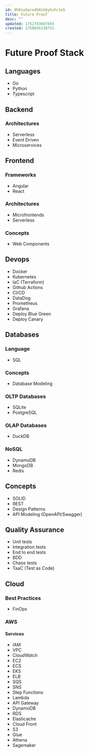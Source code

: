```yaml
---
id: 8h0sybqrodb8ikbykuhc1ob
title: Future Proof
desc: ""
updated: 1752783607693
created: 1750856338753
---
```


# Future Proof Stack

## Languages

- Go
- Python
- Typescript

## Backend

### Architectures

- Serverless
- Event Driven
- Microservices

## Frontend

### Frameworks

- Angular
- React

### Architectures

- Microfrontends
- Serverless

### Concepts

- Web Components

## Devops

- Docker
- Kubernetes
- IaC (Terraform)
- Github Actions
- CI/CD
- DataDog
- Prometheus
- Grafana
- Deploy Blue Green
- Deploy Canary

## Databases

### Language

- SQL

### Concepts

- Database Modeling

### OLTP Databases

- SQLite
- PostgreSQL

### OLAP Databases

- DuckDB

### NoSQL

- DynamoDB
- MongoDB
- Redis

## Concepts

- SOLID
- REST
- Design Patterns
- API Modeling (OpenAPI/Swagger)

## Quality Assurance

- Unit tests
- Integration tests
- End to end tests
- BDD
- Chaos tests
- TaaC (Test as Code)

## Cloud

### Best Practices

- FinOps

### AWS

#### Services

- IAM
- VPC
- CloudWatch
- EC2
- ECS
- EKS
- ELB
- SQS
- SNS
- Step Functions
- Lambda
- API Gateway
- DynamoDB
- RDS
- Elasticache
- Cloud Front
- S3
- Glue
- Athena
- Sagemaker
